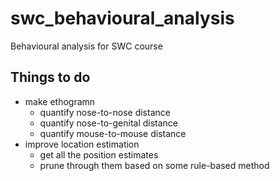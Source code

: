 # swc_behavioural_analysis

Behavioural analysis for SWC course

## Things to do 

 - make ethogramn 
     + quantify nose-to-nose distance 
     + quantify nose-to-genital distance
     + quantify mouse-to-mouse distance 
 - improve location estimation 
     + get all the position estimates 
     + prune through them based on some rule-based method